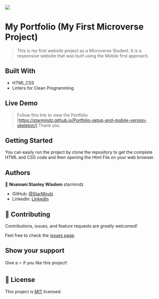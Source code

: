 ![](https://img.shields.io/badge/Microverse-blueviolet)

# My Portfolio  (My First Microverse Project)

> This is my first website project as a Microverse Student. It is a responsive website that was built using the Mobile first approach. 

## Built With

- HTML,CSS
- Linters for Clean Programming

## Live Demo 
>Follow this link to view the Portfolio [https://starmindz.github.io/Portfolio-setup-and-mobile-version-skeleton/]
Thank you


## Getting Started
You can easily run the project by clone the repository to get the complete HTML and CSS code and then opening the Html File on your web browser. 

## Authors

👤 **Nnamani Stanley Wisdom**  starmindz

- GitHub: [@StarMindz](https://github.com/StarMindz)
- LinkedIn: [LinkedIn](https://www.linkedin.com/in/stanley-nnamani-72224b180)
## 🤝 Contributing

Contributions, issues, and feature requests are greatly welcomed!

Feel free to check the [issues page](../../issues/).

## Show your support

Give a ⭐️ if you like this project!


## 📝 License

This project is [MIT](./MIT.md) licensed.